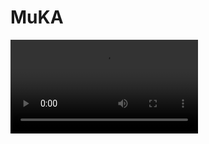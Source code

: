 # MuKA
<video src="https://github.com/user-attachments/assets/6639eb06-2426-47f6-9b6b-5076c98e71f9" controls>
Your browser does not support the video tag.
</video>



